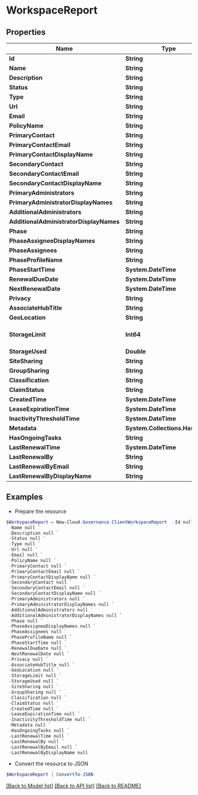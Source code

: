 # WorkspaceReport
## Properties

Name | Type | Description | Notes
------------ | ------------- | ------------- | -------------
**Id** | **String** |  | [optional] 
**Name** | **String** |  | [optional] 
**Description** | **String** |  | [optional] 
**Status** | **String** |  | [optional] 
**Type** | **String** |  | [optional] 
**Url** | **String** |  | [optional] 
**Email** | **String** |  | [optional] 
**PolicyName** | **String** |  | [optional] 
**PrimaryContact** | **String** |  | [optional] 
**PrimaryContactEmail** | **String** |  | [optional] 
**PrimaryContactDisplayName** | **String** |  | [optional] 
**SecondaryContact** | **String** |  | [optional] 
**SecondaryContactEmail** | **String** |  | [optional] 
**SecondaryContactDisplayName** | **String** |  | [optional] 
**PrimaryAdministrators** | **String** |  | [optional] 
**PrimaryAdministratorDisplayNames** | **String** |  | [optional] 
**AdditionalAdministrators** | **String** |  | [optional] 
**AdditionalAdministratorDisplayNames** | **String** |  | [optional] 
**Phase** | **String** |  | [optional] 
**PhaseAssigneeDisplayNames** | **String** |  | [optional] 
**PhaseAssignees** | **String** |  | [optional] 
**PhaseProfileName** | **String** |  | [optional] 
**PhaseStartTime** | **System.DateTime** |  | [optional] 
**RenewalDueDate** | **System.DateTime** |  | [optional] 
**NextRenewalDate** | **System.DateTime** |  | [optional] 
**Privacy** | **String** |  | [optional] 
**AssociateHubTitle** | **String** |  | [optional] 
**GeoLocation** | **String** |  | [optional] 
**StorageLimit** | **Int64** |  | [optional] [default to 0]
**StorageUsed** | **Double** |  | [optional] 
**SiteSharing** | **String** |  | [optional] 
**GroupSharing** | **String** |  | [optional] 
**Classification** | **String** |  | [optional] 
**ClaimStatus** | **String** |  | [optional] 
**CreatedTime** | **System.DateTime** |  | [optional] 
**LeaseExpirationTime** | **System.DateTime** |  | [optional] 
**InactivityThresholdTime** | **System.DateTime** |  | [optional] 
**Metadata** | **System.Collections.Hashtable** |  | [optional] 
**HasOngoingTasks** | **String** |  | [optional] 
**LastRenewalTime** | **System.DateTime** |  | [optional] 
**LastRenewalBy** | **String** |  | [optional] 
**LastRenewalByEmail** | **String** |  | [optional] 
**LastRenewalByDisplayName** | **String** |  | [optional] 

## Examples

- Prepare the resource
```powershell
$WorkspaceReport = New-Cloud.Governance.ClientWorkspaceReport  -Id null `
 -Name null `
 -Description null `
 -Status null `
 -Type null `
 -Url null `
 -Email null `
 -PolicyName null `
 -PrimaryContact null `
 -PrimaryContactEmail null `
 -PrimaryContactDisplayName null `
 -SecondaryContact null `
 -SecondaryContactEmail null `
 -SecondaryContactDisplayName null `
 -PrimaryAdministrators null `
 -PrimaryAdministratorDisplayNames null `
 -AdditionalAdministrators null `
 -AdditionalAdministratorDisplayNames null `
 -Phase null `
 -PhaseAssigneeDisplayNames null `
 -PhaseAssignees null `
 -PhaseProfileName null `
 -PhaseStartTime null `
 -RenewalDueDate null `
 -NextRenewalDate null `
 -Privacy null `
 -AssociateHubTitle null `
 -GeoLocation null `
 -StorageLimit null `
 -StorageUsed null `
 -SiteSharing null `
 -GroupSharing null `
 -Classification null `
 -ClaimStatus null `
 -CreatedTime null `
 -LeaseExpirationTime null `
 -InactivityThresholdTime null `
 -Metadata null `
 -HasOngoingTasks null `
 -LastRenewalTime null `
 -LastRenewalBy null `
 -LastRenewalByEmail null `
 -LastRenewalByDisplayName null
```

- Convert the resource to JSON
```powershell
$WorkspaceReport | ConvertTo-JSON
```

[[Back to Model list]](../README.md#documentation-for-models) [[Back to API list]](../README.md#documentation-for-api-endpoints) [[Back to README]](../README.md)

